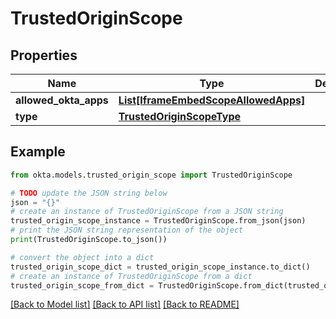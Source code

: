 # TrustedOriginScope


## Properties

Name | Type | Description | Notes
------------ | ------------- | ------------- | -------------
**allowed_okta_apps** | [**List[IframeEmbedScopeAllowedApps]**](IframeEmbedScopeAllowedApps.md) |  | [optional] 
**type** | [**TrustedOriginScopeType**](TrustedOriginScopeType.md) |  | [optional] 

## Example

```python
from okta.models.trusted_origin_scope import TrustedOriginScope

# TODO update the JSON string below
json = "{}"
# create an instance of TrustedOriginScope from a JSON string
trusted_origin_scope_instance = TrustedOriginScope.from_json(json)
# print the JSON string representation of the object
print(TrustedOriginScope.to_json())

# convert the object into a dict
trusted_origin_scope_dict = trusted_origin_scope_instance.to_dict()
# create an instance of TrustedOriginScope from a dict
trusted_origin_scope_from_dict = TrustedOriginScope.from_dict(trusted_origin_scope_dict)
```
[[Back to Model list]](../README.md#documentation-for-models) [[Back to API list]](../README.md#documentation-for-api-endpoints) [[Back to README]](../README.md)


